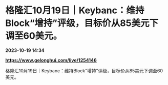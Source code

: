 # 格隆汇10月19日｜Keybanc：维持Block“增持”评级，目标价从85美元下调至60美元。

**2023-10-19 14:34**

**https://www.gelonghui.com/live/1254146**

格隆汇10月19日｜Keybanc：维持Block“增持”评级，目标价从85美元下调至60美元。